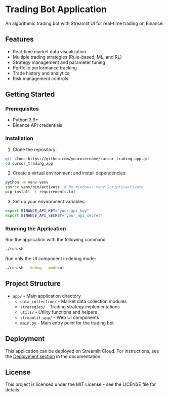 # Trading Bot Application

An algorithmic trading bot with Streamlit UI for real-time trading on Binance.

## Features

- Real-time market data visualization
- Multiple trading strategies (Rule-based, ML, and RL)
- Strategy management and parameter tuning
- Portfolio performance tracking
- Trade history and analytics
- Risk management controls

## Getting Started

### Prerequisites

- Python 3.9+
- Binance API credentials

### Installation

1. Clone the repository:
```bash
git clone https://github.com/yourusername/cursor_trading_app.git
cd cursor_trading_app
```

2. Create a virtual environment and install dependencies:
```bash
python -m venv venv
source venv/bin/activate  # On Windows: venv\Scripts\activate
pip install -r requirements.txt
```

3. Set up your environment variables:
```bash
export BINANCE_API_KEY="your_api_key"
export BINANCE_API_SECRET="your_api_secret"
```

### Running the Application

Run the application with the following command:

```bash
./run.sh
```

Run only the UI component in debug mode:

```bash
./run.sh --debug --mode=ui
```

## Project Structure

- `app/` - Main application directory
  - `data_collection/` - Market data collection modules
  - `strategies/` - Trading strategy implementations
  - `utils/` - Utility functions and helpers
  - `streamlit_app/` - Web UI components
  - `main.py` - Main entry point for the trading bot

## Deployment

This application can be deployed on Streamlit Cloud. For instructions, see the [Deployment section](#) in the documentation.

## License

This project is licensed under the MIT License - see the LICENSE file for details. 
